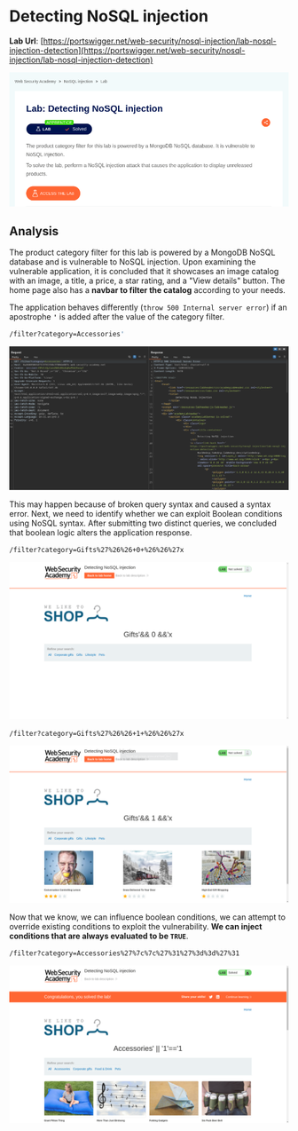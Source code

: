 # Detecting NoSQL injection

**Lab Url**: [https://portswigger.net/web-security/nosql-injection/lab-nosql-injection-detection](https://portswigger.net/web-security/nosql-injection/lab-nosql-injection-detection)

![Lab Description](img/lab-description.png)

## Analysis

The product category filter for this lab is powered by a MongoDB NoSQL database and is vulnerable to NoSQL injection. Upon examining the vulnerable application, it is concluded that it showcases an image catalog with an image, a title, a price, a star rating, and a "View details" button. The home page also has a **navbar to filter the catalog** according to your needs.

The application behaves differently (`throw 500 Internal server error`) if an apostrophe **`'`** is added after the value of the category filter.

```bash
/filter?category=Accessories'
```

![Internal Server Error](img/internal-server-error.png)

This may happen because of broken query syntax and caused a syntax error. Next, we need to identify whether we can exploit Boolean conditions using NoSQL syntax. After submitting two distinct queries, we concluded that boolean logic alters the application response.

```bash
/filter?category=Gifts%27%26%26+0+%26%26%27x
```

![No value retuned](img/false-boolean.png)

```bash
/filter?category=Gifts%27%26%26+1+%26%26%27x
```

![Value retuned](img/true-boolean.png)

Now that we know, we can influence boolean conditions, we can attempt to override existing conditions to exploit the vulnerability. **We can inject conditions that are always evaluated to be `TRUE`**.

```bash
/filter?category=Accessories%27%7c%7c%27%31%27%3d%3d%27%31
```

![Lab Solved](img/lab-solved.png)
